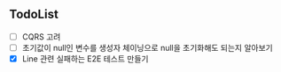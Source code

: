 ## TodoList
- [ ] CQRS 고려
- [ ] 초기값이 null인 변수를 생성자 체이닝으로 null을 초기화해도 되는지 알아보기
- [x] Line 관련 실패하는 E2E 테스트 만들기
